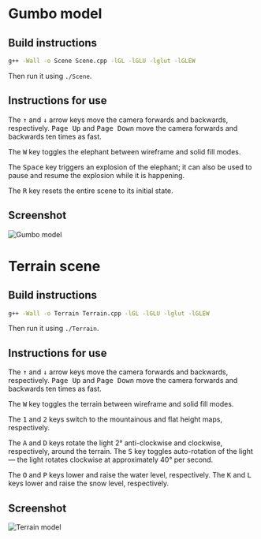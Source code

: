 # Gumbo model

## Build instructions

```bash
g++ -Wall -o Scene Scene.cpp -lGL -lGLU -lglut -lGLEW
```

Then run it using `./Scene`.

## Instructions for use

The <kbd>↑</kbd> and <kbd>↓</kbd> arrow keys move the camera forwards and backwards, respectively.
<kbd>Page Up</kbd> and <kbd>Page Down</kbd> move the camera forwards and backwards ten times as fast.

The <kbd>W</kbd> key toggles the elephant between wireframe and solid fill modes.

The <kbd>Space</kbd> key triggers an explosion of the elephant; it can also be used to pause and resume the explosion while it is happening.

The <kbd>R</kbd> key resets the entire scene to its initial state.

## Screenshot

![Gumbo model](https://olliechick.co.nz/images/gumbo.png "Gumbo model")

# Terrain scene

## Build instructions

```bash
g++ -Wall -o Terrain Terrain.cpp -lGL -lGLU -lglut -lGLEW
```

Then run it using `./Terrain`.

## Instructions for use

The <kbd>↑</kbd> and <kbd>↓</kbd> arrow keys move the camera forwards and backwards, respectively.
<kbd>Page Up</kbd> and <kbd>Page Down</kbd> move the camera forwards and backwards ten times as fast.

The <kbd>W</kbd> key toggles the terrain between wireframe and solid fill modes.

The <kbd>1</kbd> and <kbd>2</kbd> keys switch to the mountainous and flat height maps, respectively.

The <kbd>A</kbd> and <kbd>D</kbd> keys rotate the light 2° anti-clockwise and clockwise, respectively, around the terrain.
  The <kbd>S</kbd> key toggles auto-rotation of the light — the light rotates clockwise at approximately 40° per second.

The <kbd>O</kbd> and <kbd>P</kbd> keys lower and raise the water level, respectively.
The <kbd>K</kbd> and <kbd>L</kbd> keys lower and raise the snow level, respectively.

## Screenshot

![Terrain model](https://olliechick.co.nz/images/terrain.png "Terrain model")
